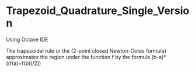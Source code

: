 # Trapezoid_Quadrature_Single_Version

Using Octave IDE

The trapezoidal rule or the (2-point closed Newton-Cotes formula) approximates the region under the function f by the formula (b-a)*((f(a)+f(b))/2))

